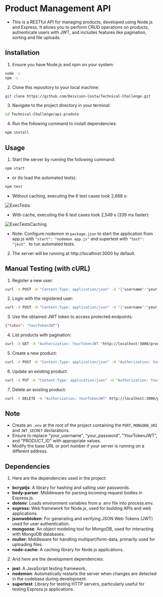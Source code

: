 # Product Management API
- This is a RESTful API for managing products, developed using Node.js and Express. It allows you to perform CRUD operations on products, authenticate users with JWT, and includes features like pagination, sorting and file uploads.

## Installation
1. Ensure you have Node.js and npm on your system:
```bash
node -v
npm -v
```
2. Clone this repository to your local machine:
```bash
git clone https://github.com/Deivison-Costa/Technical-Challenge.git
```
3. Navigate to the project directory in your terminal:
```bash
cd Technical-Challenge/api-produto
```
4. Run the following command to install dependencies:
```bash
npm install
```

## Usage
1. Start the server by running the following command:
```bash
npm start
```
- or (to load the automated tests):
```bash
npm test
```
- Without caching, executing the 6 test cases took 2,888 s:

![ExecTests](https://github.com/Deivison-Costa/Technical-Challenge/blob/main/ExecTests.png?raw=true)

- With cache, executing the 6 test cases took 2,549 s (339 ms faster):

![ExecTestsCaching](https://github.com/Deivison-Costa/Technical-Challenge/blob/main/ExecTestsCaching.png?raw=true)

- Note: Configure nodemon in `package.json` to start the application from app.js with `"start": "nodemon app.js"` and supertest with `"test": "jest" ` to run automated tests.

2. The server will be running at http://localhost:3000 by default.

## Manual Testing (with cURL)
1. Register a new user:
```bash
curl -X POST -H "Content-Type: application/json" -d "{"username":"your_username","password":"your_password"}" http://localhost:3000/auth/register
```
2. Login with the registered user:
```bash
curl -X POST -H "Content-Type: application/json" -d "{"username":"your_username","password":"your_password"}" http://localhost:3000/auth/login
```
3. Use the obtained JWT token to access protected endpoints:
```json
{"token": "YourTokenJWT"}
```
4. List products with pagination:
```bash
curl -X GET -H "Authorization: YourTokenJWT "http://localhost:3000/products?page=1&limit=10&sortBy=name&sortOrder=asc""
```
5. Create a new product:
```bash
curl -X POST -H "Content-Type: application/json" -H "Authorization: YourTokenJWT" -d "{"name":"Product Name","description":"Product Description","price":19.99}" http://localhost:3000/products
```
6. Update an existing product:
```bash
curl -X PUT -H "Content-Type: application/json" -H "Authorization: YourTokenJWT" -d "{"name":"New Product Name","description":"New Product Description","price":29.99}" http://localhost:3000/products/PRODUCT_ID
```
7. Delete an existing product:
```bash
curl -X DELETE -H "Authorization: YourTokenJWT" http://localhost:3000/products/PRODUCT_ID
```
## Note
- Create an `.env` at the root of the project containing the `PORT`, `MONGODB_URI` and `JWT_SECRET` declarations.
- Ensure to replace "your_username", "your_password", "YourTokenJWT", and "PRODUCT_ID" with appropriate values.
- Modify the base URL or port number if your server is running on a different address.

## Dependencies

1. Here are the dependencies used in the project:

- **bcryptjs**: A library for hashing and salting user passwords.
- **body-parser**: Middleware for parsing incoming request bodies in Express.js.
- **dotenv**: Loads environment variables from a .env file into process.env.
- **express**: Web framework for Node.js, used for building APIs and web applications.
- **jsonwebtoken**: For generating and verifying JSON Web Tokens (JWT) used for user authentication.
- **mongoose**: An object modeling tool for MongoDB, used for interacting with MongoDB databases.
- **multer**: Middleware for handling multipart/form-data, primarily used for uploading files.
- **node-cache**: A caching library for Node.js applications.

2. And here are the development dependencies:

- **jest**: A JavaScript testing framework.
- **nodemon**: Automatically restarts the server when changes are detected in the codebase during development.
- **supertest**: Library for testing HTTP servers, particularly useful for testing Express.js applications.
